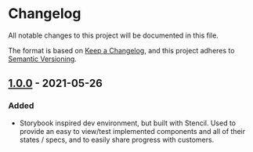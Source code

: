 # Changelog

All notable changes to this project will be documented in this file.

The format is based on [Keep a Changelog](https://keepachangelog.com/en/1.0.0/),
and this project adheres to [Semantic Versioning](https://semver.org/spec/v2.0.0.html).

## [1.0.0] - 2021-05-26

### Added

- Storybook inspired dev environment, but built with Stencil. Used to provide an easy to view/test implemented components and all of their states / specs, and to easily share progress with customers.

[unreleased]: https://github.com/saasquatch/program-tools/compare/stencilbook@1.0.0...HEAD
[1.0.0]: https://github.com/saasquatch/program-tools/releases/tag/stencilbook@1.0.0

